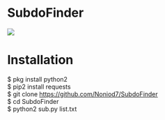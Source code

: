 # SubdoFinder

<img src="https://i.ibb.co/BTPbvGf/Screenshot-from-2020-08-27-17-27-14.png">

# Installation

$ pkg install python2<br>
$ pip2 install requests<br>
$ git clone https://github.com/Noniod7/SubdoFinder<br>
$ cd SubdoFinder<br>
$ python2 sub.py list.txt<br>
